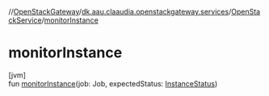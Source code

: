 //[OpenStackGateway](../../../index.md)/[dk.aau.claaudia.openstackgateway.services](../index.md)/[OpenStackService](index.md)/[monitorInstance](monitor-instance.md)

# monitorInstance

[jvm]\
fun [monitorInstance](monitor-instance.md)(job: Job, expectedStatus: [InstanceStatus](../../dk.aau.claaudia.openstackgateway.models/-instance-status/index.md))
